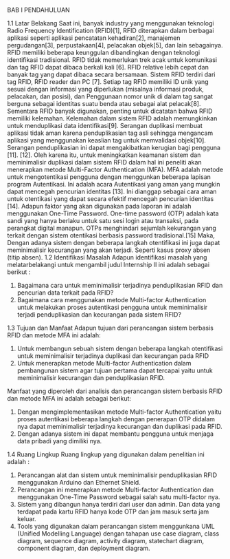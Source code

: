 BAB I
PENDAHULUAN

1.1	Latar Belakang
Saat ini, banyak industry yang menggunakan teknologi Radio Frequency Identification (RFID)[1], RFID diterapkan dalam berbagai aplikasi seperti aplikasi pencatatan kehadiran[2], manajemen pergudangan[3], perpustakaan[4], pelacakan objek[5], dan lain sebagainya. RFID memiliki beberapa keunggulan dibandingkan dengan teknologi identifikasi tradisional. RFID tidak memerlukan trek acak untuk komunikasi dan tag RFID dapat dibaca berkali kali [6]. RFID relative lebih cepat dan banyak tag yang dapat dibaca secara bersamaan. Sistem RFID terdiri dari tag RFID, RFID reader dan PC [7]. Setiap tag RFID memiliki ID unik yang sesuai dengan informasi yang diperlukan (misalnya informasi produk, pelacakan, dan posisi), dan Penggunaan nomor unik di dalam tag sangat berguna sebagai identitas suatu benda atau sebagai alat pelacak[8].
Sementara RFID banyak digunakan, penting untuk dicatatan bahwa RFID memiliki kelemahan. Kelemahan dalam sistem RFID adalah memungkinkan untuk menduplikasi data identifikasi[9]. Serangan duplikasi membuat aplikasi tidak aman karena penduplikasian tag asli sehingga mengancam aplikasi yang menggunakan keaslian tag untuk memvalidasi objek[10]. Serangan penduplikasian ini dapat mengakibatkan kerugian bagi pengguna [11]. [12].
Oleh karena itu, untuk meningkatkan keamanan sistem dan meminimalisir duplikasi dalam sistem RFID dalam hal ini peneliti akan menerapkan metode Multi-Factor Authentication (MFA). MFA adalah metode untuk mengotentikasi pengguna dengan menggunkan beberapa lapisan program Autentikasi. Ini adalah acara Autentikasi yang aman yang mungkin dapat mencegah pencurian identitas [13]. Ini dianggap sebagai cara aman untuk otentikasi yang dapat secara efektif mencegah pencurian identitas [14]. Adapun faktor yang akan digunakan pada laporan ini adalah menggunakan One-Time Password. One-time password (OTP) adalah kata sandi yang hanya berlaku untuk satu sesi login atau transaksi, pada perangkat digital manapun. OTPs menghindari sejumlah kekurangan yang terkait dengan sistem otentikasi berbasis password tradisional.[15] Maka, Dengan adanya sistem dengan beberapa langkah otentifikasi ini juga dapat meminimalisir kecurangan yang akan terjadi. Seperti kasus proxy absen (titip absen).
1.2	Identifikasi Masalah
Adapun identifikasi masalah yang melatarbelakangi untuk mengambil judul Internship II ini adalah sebagai berikut :
1.	Bagaimana cara untuk meminimalisir terjadinya penduplikasian RFID dan pencurian data terkait pada RFID?
2.	Bagaimana cara menggunakan metode Multi-factor Authentication untuk melakukan proses autentikasi pengguna untuk meminimalisir terjadi penduplikasian dan kecurangan pada sistem RFID?

1.3	Tujuan dan Manfaat
	Adapun tujuan dari perancangan sistem berbasis RFID dan metode MFA ini adalah:
1.	Untuk membangun sebuah sistem dengan beberapa langkah otentifikasi untuk meminimalisir terjadinya duplikasi dan kecurangan pada RFID 
2.	Untuk menerapkan metode Multi-factor Authentication dalam pembangunan sistem agar tujuan pertama dapat tercapai yaitu untuk meminimalisir kecurangan dan penduplikasian RFID.  

Manfaat yang diperoleh dari analisis dan perancangan sistem berbasis RFID dan metode MFA ini adalah sebagai berikut:
1.	Dengan mengimplementasikan metode Multi-factor Authentication yaitu proses autentikasi beberapa langkah dengan penerapan OTP didalam nya dapat meminimalisir terjadinya kecurangan dan duplikasi pada RFID.
2.	Dengan adanya sistem ini dapat membantu pengguna untuk menjaga data pribadi yang dimiliki nya.

1.4	Ruang Lingkup
Ruang lingkup yang digunakan dalam penelitian ini adalah :
1.	Perancangan alat dan sistem untuk meminimalisir penduplikasian RFID menggunakan Arduino dan Ethernet Shield.
2.	Perancangan ini menerapkan metode Multi-factor Authentication dan menggunakan One-Time Password sebagai salah satu multi-factor nya.
3.	Sistem yang dibangun hanya terdiri dari user dan admin. Dan data yang terdapat pada kartu RFID hanya kode OTP dan jam masuk serta jam keluar.
4.	Tools yang digunakan dalam perancangan sistem menggunkana UML (Unified Modelling Language) dengan tahapan use case diagram, class diagram, sequence diagram, activity diagram, statechart diagram, component diagram, dan deployment diagram.

